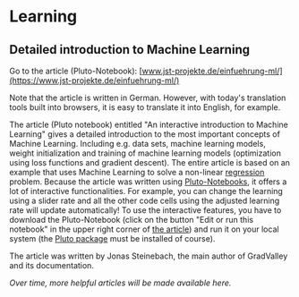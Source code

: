 # Learning

## Detailed introduction to Machine Learning 

Go to the article (Pluto-Notebook): [www.jst-projekte.de/einfuehrung-ml/](https://www.jst-projekte.de/einfuehrung-ml/)

Note that the article is written in German. However, with today's translation tools built into browsers, it is easy to translate it into English, for example.

The article (Pluto notebook) entitled "An interactive introduction to Machine Learning" gives a detailed introduction to the most important concepts of Machine Learning. 
Including e.g. data sets, machine learning models, weight initialization and training of machine learning models (optimization using loss functions and gradient descent). 
The entire article is based on an example that uses Machine Learning to solve a non-linear [regression](https://en.wikipedia.org/wiki/Regression_analysis) problem. 
Because the article was written using [Pluto-Notebooks](https://github.com/fonsp/Pluto.jl), it offers a lot of interactive functionalities. For example, you can change the learning using a slider rate and all the other code cells using the adjusted learning rate will update automatically! 
To use the interactive features, you have to download the Pluto-Notebook (click on the button "Edit or run this notebook" in the upper right corner of [the article](https://www.jst-projekte.de/einfuehrung-ml/)) and run it on your local system (the [Pluto package](https://github.com/fonsp/Pluto.jl) must be installed of course).

The article was written by Jonas Steinebach, the main author of GradValley and its documentation.

*Over time, more helpful articles will be made available here.*